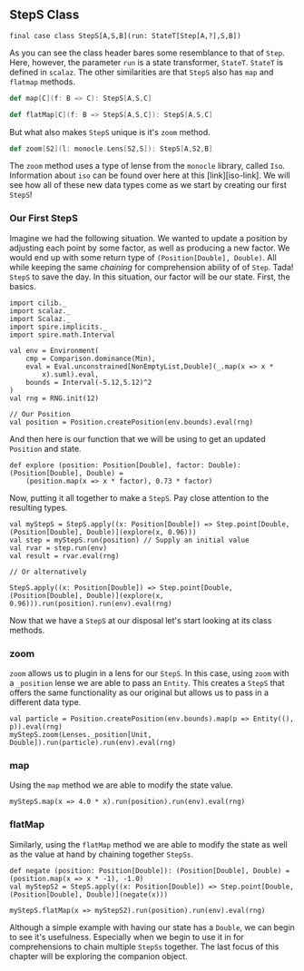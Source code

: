 ## StepS Class

`final case class StepS[A,S,B](run: StateT[Step[A,?],S,B])`

As you can see the class header bares some resemblance to that of `Step`.
Here, however, the parameter `run` is a state transformer, `StateT`.
`StateT` is defined in `scalaz`.
The other similarities are that `StepS` also has `map` and `flatmap` methods.

```scala
def map[C](f: B => C): StepS[A,S,C]

def flatMap[C](f: B => StepS[A,S,C]): StepS[A,S,C]
```

But what also makes `StepS` unique is it's `zoom` method.

```scala
def zoom[S2](l: monocle.Lens[S2,S]): StepS[A,S2,B]
```

The `zoom` method uses a type of lense from the `monocle` library, called `Iso`.
Information about `iso` can be found over here at this [link][iso-link].
We will see how all of these new data types come as we start by creating our first `StepS`!

### Our First StepS

Imagine we had the following situation.
We wanted to update a position by adjusting each point by some factor, as well as producing a new factor.
We would end up with some return type of `(Position[Double], Double)`.
All while keeping the same *chaining* for comprehension ability of of `Step`.
Tada! `StepS` to save the day.
In this situation, our factor will be our state.
First, the basics.

```tut:book:invisible
import cilib._
import scalaz._
import Scalaz._
import spire.implicits._
import spire.math.Interval
```
```tut:book:silent
val env = Environment(
    cmp = Comparison.dominance(Min),
    eval = Eval.unconstrained[NonEmptyList,Double](_.map(x => x *
        x).suml).eval,
    bounds = Interval(-5.12,5.12)^2
)
val rng = RNG.init(12)
```
```tut:book
// Our Position
val position = Position.createPosition(env.bounds).eval(rng)
```

And then here is our function that we will be using to get an updated `Position` and state.

```tut:book
def explore (position: Position[Double], factor: Double): (Position[Double], Double) =
    (position.map(x => x * factor), 0.73 * factor)
```

Now, putting it all together to make a `StepS`.
Pay close attention to the resulting types.

```tut:book
val myStepS = StepS.apply((x: Position[Double]) => Step.point[Double, (Position[Double], Double)](explore(x, 0.96)))
val step = myStepS.run(position) // Supply an initial value
val rvar = step.run(env)
val result = rvar.eval(rng)

// Or alternatively

StepS.apply((x: Position[Double]) => Step.point[Double, (Position[Double], Double)](explore(x, 0.96))).run(position).run(env).eval(rng)
```

Now that we have a `StepS` at our disposal let's start looking at its class methods.

### zoom

`zoom` allows us to plugin in a lens for our `StepS`.
In this case, using `zoom` with a `_position` lense we are able to pass an `Entity`.
This creates a `StepS` that offers the same functionality as our original but allows us to pass in a different data type.

```tut:book
val particle = Position.createPosition(env.bounds).map(p => Entity((), p)).eval(rng)
myStepS.zoom(Lenses._position[Unit, Double]).run(particle).run(env).eval(rng)
```

### map

Using the `map` method we are able to modify the state value.

```tut:book
myStepS.map(x => 4.0 * x).run(position).run(env).eval(rng)
```

### flatMap

Similarly, using the `flatMap` method we are able to modify the state as well as the value at hand by chaining together `StepSs`.

```tut:book:silent
def negate (position: Position[Double]): (Position[Double], Double) = (position.map(x => x * -1), -1.0)
val myStepS2 = StepS.apply((x: Position[Double]) => Step.point[Double, (Position[Double], Double)](negate(x)))
```
```tut:book:silent
myStepS.flatMap(x => myStepS2).run(position).run(env).eval(rng)
```

Although a simple example with having our state has a `Double`, we can begin to see it's usefulness.
Especially when we begin to use it in for comprehensions to chain multiple `StepSs` together.
The last focus of this chapter will be exploring the companion object.